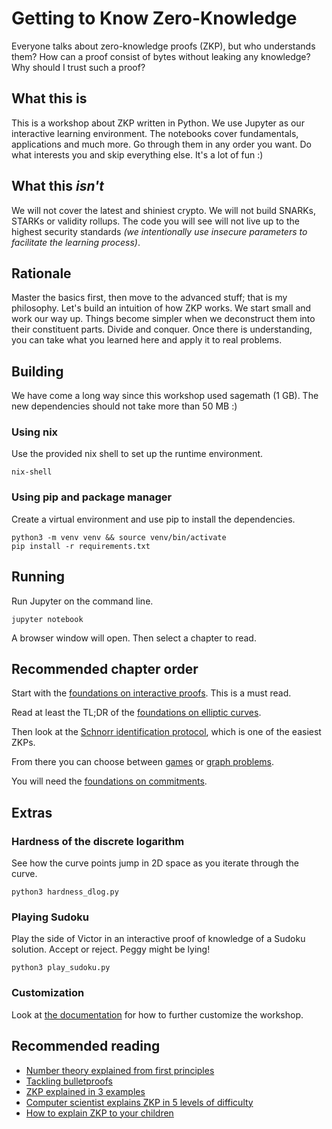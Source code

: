 # Getting to Know Zero-Knowledge

Everyone talks about zero-knowledge proofs (ZKP), but who understands them? How can a proof consist of bytes without leaking any knowledge? Why should I trust such a proof?

## What this is

This is a workshop about ZKP written in Python. We use Jupyter as our interactive learning environment. The notebooks cover fundamentals, applications and much more. Go through them in any order you want. Do what interests you and skip everything else. It's a lot of fun :)

## What this _isn't_

We will not cover the latest and shiniest crypto. We will not build SNARKs, STARKs or validity rollups. The code you will see will not live up to the highest security standards _(we intentionally use insecure parameters to facilitate the learning process)_.

## Rationale

Master the basics first, then move to the advanced stuff; that is my philosophy. Let's build an intuition of how ZKP works. We start small and work our way up. Things become simpler when we deconstruct them into their constituent parts. Divide and conquer. Once there is understanding, you can take what you learned here and apply it to real problems.

## Building

We have come a long way since this workshop used sagemath (1 GB). The new dependencies should not take more than 50 MB :)

### Using nix

Use the provided nix shell to set up the runtime environment.

```
nix-shell
```

### Using pip and package manager

Create a virtual environment and use pip to install the dependencies.

```
python3 -m venv venv && source venv/bin/activate
pip install -r requirements.txt
```

## Running

Run Jupyter on the command line.

```
jupyter notebook
```

A browser window will open. Then select a chapter to read.

## Recommended chapter order

Start with the [foundations on interactive proofs](https://github.com/uncomputable/zkp-workshop/blob/master/foundations/interactive_proofs.ipynb). This is a must read.

Read at least the TL;DR of the [foundations on elliptic curves](https://github.com/uncomputable/zkp-workshop/blob/master/foundations/elliptic_curves.ipynb).

Then look at the [Schnorr identification protocol](https://github.com/uncomputable/zkp-workshop/blob/master/easy/schnorr.ipynb), which is one of the easiest ZKPs.

From there you can choose between [games](https://github.com/uncomputable/zkp-workshop/tree/master/games) or [graph problems](https://github.com/uncomputable/zkp-workshop/tree/master/graphs).

You will need the [foundations on commitments](https://github.com/uncomputable/zkp-workshop/blob/master/foundations/commitments.ipynb).

## Extras

### Hardness of the discrete logarithm

See how the curve points jump in 2D space as you iterate through the curve.

```
python3 hardness_dlog.py
```

### Playing Sudoku

Play the side of Victor in an interactive proof of knowledge of a Sudoku solution. Accept or reject. Peggy might be lying!

```
python3 play_sudoku.py
```

### Customization

Look at [the documentation](https://github.com/uncomputable/zkp-workshop/blob/master/customization.md) for how to further customize the workshop.

## Recommended reading

- [Number theory explained from first principles](https://explained-from-first-principles.com/number-theory/)
- [Tackling bulletproofs](https://github.com/uncomputable/tackling-bulletproofs)
- [ZKP explained in 3 examples](https://www.circularise.com/blogs/zero-knowledge-proofs-explained-in-3-examples)
- [Computer scientist explains ZKP in 5 levels of difficulty](https://www.youtube.com/watch?v=fOGdb1CTu5c)
- [How to explain ZKP to your children](https://pages.cs.wisc.edu/~mkowalcz/628.pdf)
